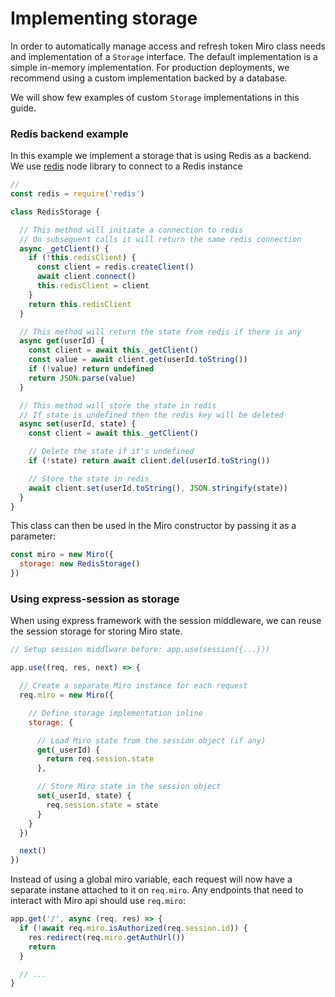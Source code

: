 # Implementing storage

In order to automatically manage access and refresh token Miro class needs and implementation of a `Storage` interface. The default implementation is a simple in-memory implementation. For production deployments, we recommend using a custom implementation backed by a database.

We will show few examples of custom `Storage` implementations in this guide.

### Redis backend example

In this example we implement a storage that is using Redis as a backend. We use [redis](https://www.npmjs.com/package/redis) node library to connect to a Redis instance

```javascript
//
const redis = require('redis')

class RedisStorage {

  // This method will initiate a connection to redis
  // On subsequent calls it will return the same redis connection
  async _getClient() {
    if (!this.redisClient) {
      const client = redis.createClient()
      await client.connect()
      this.redisClient = client
    }
    return this.redisClient
  }

  // This method will return the state from redis if there is any
  async get(userId) {
    const client = await this._getClient()
    const value = await client.get(userId.toString())
    if (!value) return undefined
    return JSON.parse(value)
  }

  // This method will store the state in redis
  // If state is undefined then the redis key will be deleted
  async set(userId, state) {
    const client = await this._getClient()

    // Delete the state if it's undefined
    if (!state) return await client.del(userId.toString())

    // Store the state in redis
    await client.set(userId.toString(), JSON.stringify(state))
  }
}
```

This class can then be used in the Miro constructor by passing it as a parameter:

```javascript
const miro = new Miro({
  storage: new RedisStorage()
})
```

### Using express-session as storage

When using express framework with the session middleware, we can reuse the session storage for storing Miro state.

```javascript
// Setup session middlware before: app.use(session({...}))

app.use((req, res, next) => {

  // Create a separate Miro instance for each request
  req.miro = new Miro({

    // Define storage implementation inline
    storage: {

      // Load Miro state from the session object (if any)
      get(_userId) {
        return req.session.state
      },

      // Store Miro state in the session object
      set(_userId, state) {
        req.session.state = state
      }
    }
  })

  next()
})
```

Instead of using a global miro variable, each request will now have a separate instane attached to it on `req.miro`. Any endpoints that need to interact with Miro api should use `req.miro`:

```javascript
app.get('/', async (req, res) => {
  if (!await req.miro.isAuthorized(req.session.id)) {
    res.redirect(req.miro.getAuthUrl())
    return
  }

  // ...
}
```
